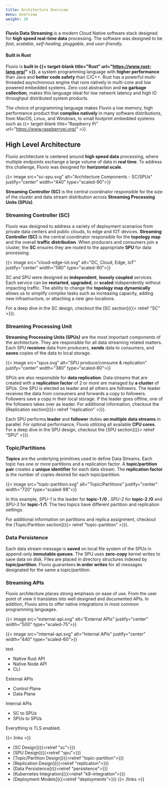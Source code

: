 ```yaml
---
title: Architecture Overview
menu: Overview
weight: 10
---
```


**Fluvio Data Streaming** is a modern Cloud Native software stack designed for **high speed real-time data** processing. The software was designed to be _fast_, _scalable_, _self-healing_, _pluggable_, and _user-friendly_.

#### Built in Rust

Fluvio is **built in {{< target-blank title="Rust" url="https://www.rust-lang.org/" >}}**, a system programming language with **higher performance** than Java and **better code safety** than C/C++. Rust has a powerful multi-threaded asynchronous engine that runs natively in multi-core and low powered embedded systems. Zero cost abstraction and **no garbage collection**, makes this language ideal for low network latency and high IO throughput distributed system products.

The choice of programming language makes Fluvio a low memory, high performance product that **compiles natively** in many software distributions, from MacOS, Linux, and Windows, to small footprint embedded systems such as {{< target-blank title="Raspberry Pi" url="https://www.raspberrypi.org/" >}}.


## High Level Architecture

Fluvio architecture is centered around **high speed data** processing, where multiple endpoints exchange a large volume of data in **real time**. To address this challenge, Fluvio was designed for **horizontal scale**.

{{< image src="sc-spu.svg" alt="Architecture Components - SC/SPUs" justify="center" width="440" type="scaled-90">}}

**Streaming Controller (SC)** is the central coordinator responsible for the size of the cluster and data stream distribution across **Streaming Processing Units (SPUs)**.

 
### Streaming Controller (SC)

Fluvio was designed to address a variety of deployment scenarios from private data centers and public clouds, to edge and IOT devices. **Streaming Controller (SC)** is the central coordinator responsible for the **topology map** and the overall **traffic distribution**.
When producers and consumers join a cluster, the **SC** ensures they are routed to the appropriate **SPU** for data processing.

{{< image src="cloud-edge-iot.svg" alt="DC, Cloud, Edge, IoT" justify="center" width="580" type="scaled-90">}}

SC and SPU were designed as **independent**, **loosely coupled** services. Each service can be **restarted**, **upgraded**, or **scaled** independently without impacting traffic. The ability to change the **topology map dynamically** allows us to simplify complex tasks such as increasing capacity, adding new infrastructure, or attaching a new geo-locations.

For a deep dive in the SC design, checkout the [SC section]({{< relref "SC" >}}).


### Streaming Processing Unit

**Streaming Processing Units (SPUs)** are the most important components of the architecture. They are responsible for all data streaming related matters. Each SPU **receives** data from producers, **sends** data to consumers, and **saves** copies of the data to local storage.

{{< image src="spus.svg" alt="SPU produce/consume & replication" justify="center" width="380" type="scaled-60">}}

SPUs are also responsible for **data replication**. Data streams that are created with a __replication factor__ of 2 or more are managed by __a cluster__ of SPUs. One SPU is elected as leader and all others are followers. The leader receives the data from consumers and forwards a copy to followers. Followers save a copy in their local storage. If the leader goes offline, one of the followers takes over as leader. For additional information, checkout the [Replication section]({{< relref "replication" >}}).

Each SPU performs **leader** and **follower** duties **on multiple data streams** in parallel. For optimal performance, Fluvio utilizing all available **CPU cores**. 
For a deep dive in the SPU design, checkout the [SPU section]({{< relref "SPU" >}}).

### Topic/Partitions

**Topics** are the underlying primitives used to define Data Streams. Each topic has one or more partitions and a replication factor. A **topic/partition pair** creates a **unique identifier** for each data stream. The **replication factor** is the number of copies desired for each topic/partition. 

{{< image src="topic-partition.svg" alt="Topic/Partitions" justify="center" width="720" type="scaled-98">}}

In this example, *SPU-1* is the leader for **topic-1 /0** , *SPU-2* for **topic-2 /0** and *SPU-3* for **topic-1 /1**. The two topics have different partition and replication settings.

For additional information on partitions and replica assignment, checkout the [Topic/Partition section]({{< relref "topic-partition" >}}).


### Data Persistence

Each data stream message is **saved** on local file system of the SPUs in append-only **immutable queues**. The SPU uses **zero-copy** kernel writes to save data on disk. Files are placed in directory structures indexed by **topic/partition**. Fluvio guarantees **in order writes** for all messages designated for the same a topic/partition.



### Streaming APIs

Fluvio architecture places strong emphasis on ease of use. From the user point of view it translates into well designed and documented APIs.
In addition, Fluvio aims to offer native integrations in most common programming languages.

{{< image src="external-api.svg" alt="External APIs" justify="center" width="500" type="scaled-75">}}


{{< image src="internal-api.svg" alt="Internal APIs" justify="center" width="440" type="scaled-60">}}

test


* Native Rust API
* Native Node API
* CLI

External APIs

* Control Plane
* Data Plane

Internal APIs

* SC to SPUs
* SPUs to SPUs

Everything is TLS enabled.

{{< links >}}
* [SC Design]({{<relref "sc">}})
* [SPU Design]({{<relref "spu">}})
* [Topic/Partition Design]({{<relref "topic-partition">}})
* [Replication Design]({{<relref "replication">}})
* [Data Persistence]({{<relref "persistence">}})
* [Kubernetes Integration]({{<relref "k8-integration">}})
* [Deployment Models]({{<relref "deployments">}})
{{< /links >}} 
